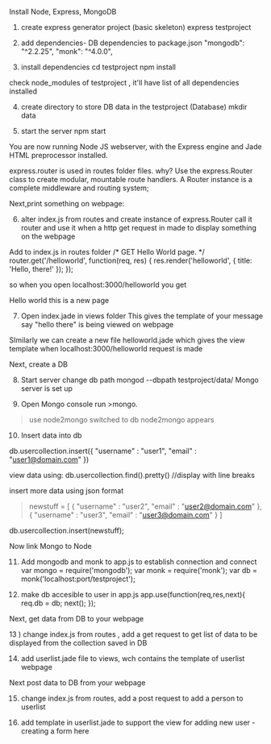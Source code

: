 Install Node, Express, MongoDB 
1) create express generator project (basic skeleton)
express testproject 

2) add dependencies- DB dependencies to package.json
"mongodb": "^2.2.25",
 "monk": "^4.0.0",

3) install dependencies
cd testproject
npm install

check node_modules of testproject , it'll have list of all dependencies installed

4) create directory to store DB data in the testproject (Database)
mkdir data

5) start the server
npm start

You are now running Node JS webserver, with the Express engine and Jade HTML preprocessor installed.

express.router is used in routes folder files. why?
Use the express.Router class to create modular, mountable route handlers. A Router instance is a complete middleware and routing system; 


Next,print something on webpage:

6) alter index.js from routes and create instance of express.Router call it router and use it when a http get request in made to display something on the webpage

Add to index.js in routes folder
/* GET Hello World page. */
router.get('/helloworld', function(req, res) {
    res.render('helloworld', { title: 'Hello, there!' });
});

so when you open localhost:3000/helloworld you get 

Hello world this is a new page

7) Open index.jade in views folder
This gives the template of your message say "hello there" is being viewed on webpage

SImilarly we can create a new file helloworld.jade which gives the view template when localhost:3000/helloworld  request is made

Next, create a DB

8) Start server
change db path
mongod --dbpath testproject/data/
Mongo server is set up


9) Open Mongo console
run >mongo. 

> use node2mongo
switched to db node2mongo appears

10)  Insert data into db

db.usercollection.insert({ "username" : "user1", "email" : "user1@domain.com" })

view data using:
db.usercollection.find().pretty() //display with line breaks


insert more data using json format
>newstuff = [
{ "username" : "user2", "email" : "user2@domain.com" },
 { "username" : "user3", "email" : "user3@domain.com" } 
]

db.usercollection.insert(newstuff);


Now link Mongo to Node

11) Add mongodb and monk to app.js to establish connection and connect
var mongo = require('mongodb'); 
var monk = require('monk'); 
var db = monk('localhost:port/testproject'); 

12) make db accesible to user in app.js
app.use(function(req,res,next){
 req.db = db; 
next(); 
});


Next, get data from DB to your webpage

13 ) change index.js from routes , add a get request to get list of data to be displayed from the collection saved in DB 

14) add userlist.jade file to views, wch contains the template of userlist webpage

Next post data to DB from your webpage

15) change index.js from routes, add a post request to add a person to userlist

16) add template in userlist.jade to support the view for adding new user - creating a form here

